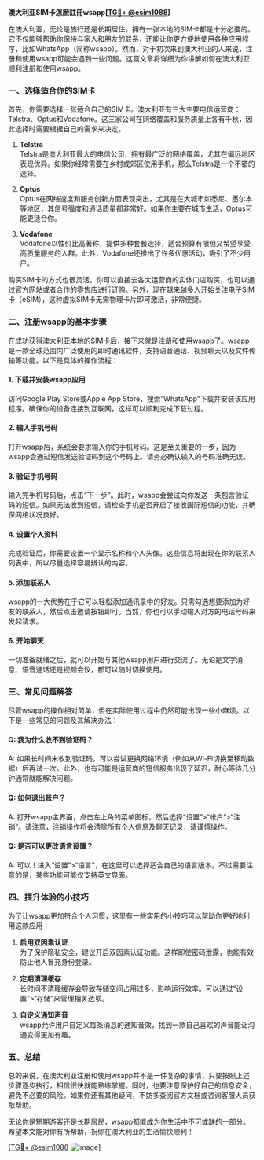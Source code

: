 **澳大利亚SIM卡怎麽註冊wsapp[[TG💪+ @esim1088](https://t.me/s/esim1088)]**

在澳大利亚，无论是旅行还是长期居住，拥有一张本地的SIM卡都是十分必要的。它不仅能够帮助你保持与家人和朋友的联系，还能让你更方便地使用各种应用程序，比如WhatsApp（简称wsapp）。然而，对于初次来到澳大利亚的人来说，注册和使用wsapp可能会遇到一些问题。这篇文章将详细为你讲解如何在澳大利亚顺利注册和使用wsapp。

### 一、选择适合你的SIM卡

首先，你需要选择一张适合自己的SIM卡。澳大利亚有三大主要电信运营商：Telstra、Optus和Vodafone。这三家公司在网络覆盖和服务质量上各有千秋，因此选择时需要根据自己的需求来决定。

1. **Telstra**  
   Telstra是澳大利亚最大的电信公司，拥有最广泛的网络覆盖，尤其在偏远地区表现优异。如果你经常需要在乡村或郊区使用手机，那么Telstra是一个不错的选择。

2. **Optus**  
   Optus在网络速度和服务创新方面表现突出，尤其是在大城市如悉尼、墨尔本等地区，其信号强度和通话质量都非常好。如果你主要在城市生活，Optus可能更适合你。

3. **Vodafone**  
   Vodafone以性价比高著称，提供多种套餐选择，适合预算有限但又希望享受高质量服务的人群。此外，Vodafone还推出了许多优惠活动，吸引了不少用户。

购买SIM卡的方式也很灵活，你可以直接去各大运营商的实体门店购买，也可以通过官方网站或者合作的零售店进行订购。另外，现在越来越多人开始关注电子SIM卡（eSIM），这种虚拟SIM卡无需物理卡片即可激活，非常便捷。

### 二、注册wsapp的基本步骤

在成功获得澳大利亚本地的SIM卡后，接下来就是注册和使用wsapp了。wsapp是一款全球范围内广泛使用的即时通讯软件，支持语音通话、视频聊天以及文件传输等功能。以下是具体的操作流程：

#### 1. 下载并安装wsapp应用
访问Google Play Store或Apple App Store，搜索“WhatsApp”下载并安装该应用程序。确保你的设备连接到互联网，这样可以顺利完成下载过程。

#### 2. 输入手机号码
打开wsapp后，系统会要求输入你的手机号码。这是至关重要的一步，因为wsapp会通过短信发送验证码到这个号码上。请务必确认输入的号码准确无误。

#### 3. 验证手机号码
输入完手机号码后，点击“下一步”。此时，wsapp会尝试向你发送一条包含验证码的短信。如果无法收到短信，请检查手机是否开启了接收国际短信的功能，并确保网络状况良好。

#### 4. 设置个人资料
完成验证后，你需要设置一个显示名称和个人头像。这些信息将出现在你的联系人列表中，所以尽量选择容易辨认的内容。

#### 5. 添加联系人
wsapp的一大优势在于它可以轻松添加通讯录中的好友。只需勾选想要添加为好友的联系人，然后点击邀请按钮即可。当然，你也可以手动输入对方的电话号码来发起请求。

#### 6. 开始聊天
一切准备就绪之后，就可以开始与其他wsapp用户进行交流了。无论是文字消息、语音通话还是视频会议，都可以随时切换使用。

### 三、常见问题解答

尽管wsapp的操作相对简单，但在实际使用过程中仍然可能出现一些小麻烦。以下是一些常见的问题及其解决办法：

#### Q: 我为什么收不到验证码？
A: 如果长时间未收到验证码，可以尝试更换网络环境（例如从Wi-Fi切换至移动数据）后再试一次。此外，也有可能是运营商的短信服务出现了延迟，耐心等待几分钟通常就能解决问题。

#### Q: 如何退出账户？
A: 打开wsapp主界面，点击左上角的菜单图标，然后选择“设置”>“帐户”>“注销”。请注意，注销操作将会清除所有个人信息及聊天记录，请谨慎操作。

#### Q: 是否可以更改语言设置？
A: 可以！进入“设置”>“语言”，在这里可以选择适合自己的语言版本。不过需要注意的是，某些功能可能仅支持英文界面。

### 四、提升体验的小技巧

为了让wsapp更加符合个人习惯，这里有一些实用的小技巧可以帮助你更好地利用这款应用：

1. **启用双因素认证**  
   为了保护隐私安全，建议开启双因素认证功能。这样即使密码泄露，也能有效防止他人冒充身份登录。

2. **定期清理缓存**  
   长时间不清理缓存会导致存储空间占用过多，影响运行效率。可以通过“设置”>“存储”来管理相关选项。

3. **自定义通知声音**  
   wsapp允许用户自定义每条消息的通知音效，找到一款自己喜欢的声音能让沟通变得更加有趣。

### 五、总结

总的来说，在澳大利亚注册和使用wsapp并不是一件复杂的事情，只要按照上述步骤逐步执行，相信很快就能熟练掌握。同时，也要注意保护好自己的信息安全，避免不必要的风险。如果你还有其他疑问，不妨多查阅官方文档或咨询客服人员获取帮助。

无论你是短期游客还是长期居民，wsapp都能成为你生活中不可或缺的一部分。希望本文能对你有所帮助，祝你在澳大利亚的生活愉快顺利！

[[TG💪+ @esim1088](https://t.me/s/esim1088) ![Image](https://i.postimg.cc/4NQfJmqS/Snipaste-2025-05-13-00-14-12.png)]
